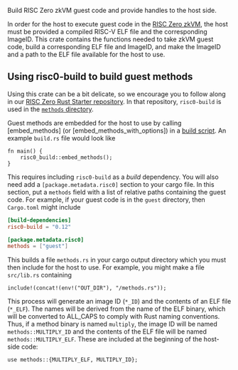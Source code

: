 
Build RISC Zero zkVM guest code and provide handles to the host side.

In order for the host to execute guest code in the [RISC Zero
zkVM](risc0_zkvm), the host must be provided a compiled RISC-V ELF file and
the corresponding ImageID. This crate
contains the functions needed to take zkVM guest code, build a corresponding
ELF file and ImageID, and make the ImageID and a path to the ELF file
available for the host to use.

## Using risc0-build to build guest methods

Using this crate can be a bit delicate, so we encourage you to follow along
in our [RISC Zero Rust Starter repository](https://github.com/risc0/risc0-rust-starter).
In that repository, `risc0-build` is used in the
[`methods` directory](https://github.com/risc0/risc0-rust-starter/tree/main/methods).

Guest methods are embedded for the host to use by calling [embed_methods]
(or [embed_methods_with_options]) in a [build script](https://doc.rust-lang.org/cargo/reference/build-scripts.html).
An example `build.rs` file would look like
```no_run
fn main() {
    risc0_build::embed_methods();
}
```

This requires including `risc0-build` as a _build_ dependency. You will also
need add a `[package.metadata.risc0]` section to your cargo file. In this
section, put a `methods` field with a list of relative paths containing the
guest code. For example, if your guest code is in the `guest` directory,
then `Cargo.toml` might include
```toml
[build-dependencies]
risc0-build = "0.12"

[package.metadata.risc0]
methods = ["guest"]
```

This builds a file `methods.rs` in your cargo output directory which you
must then include for the host to use. For example, you might make a file
`src/lib.rs` containing
```text
include!(concat!(env!("OUT_DIR"), "/methods.rs"));
```

This process will generate an image ID (`*_ID`) and the contents of an ELF
file (`*_ELF`). The names will be derived from the name of the ELF
binary, which will be converted to ALL_CAPS to comply with Rust naming
conventions. Thus, if a method binary is named `multiply`, the image ID
will be named `methods::MULTIPLY_ID` and the contents of the ELF file will
be named `methods::MULTIPLY_ELF`. These are included at the beginning
of the host-side code:
```text
use methods::{MULTIPLY_ELF, MULTIPLY_ID};
```